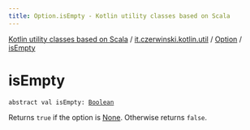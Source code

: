 ```yaml
---
title: Option.isEmpty - Kotlin utility classes based on Scala
---
```


[Kotlin utility classes based on Scala](../../index.html) / [it.czerwinski.kotlin.util](../index.html) / [Option](index.html) / [isEmpty](./is-empty.html)

# isEmpty

`abstract val isEmpty: `[`Boolean`](https://kotlinlang.org/api/latest/jvm/stdlib/kotlin/-boolean/index.html)

Returns `true` if the option is [None](../-none/index.html). Otherwise returns `false`.

